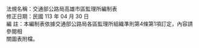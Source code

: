 法規名稱：交通部公路局高雄市區監理所編制表  
修正日期：民國 113 年 04 月 30 日  
編 註：本編制表依據交通部公路局各區監理所組織準則第4條第1項訂定，內容請參閱相  
關圖表附檔。  



